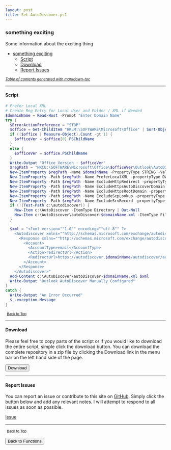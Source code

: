 ```yaml
---
layout: post
title: Set-AutoDiscover.ps1
---
```


### something exciting

Some information about the exciting thing

- [something exciting](#something-exciting)
  - [Script](#script)
  - [Download](#download)
  - [Report Issues](#report-issues)

<small><i><a href='http://ecotrust-canada.github.io/markdown-toc/'>Table of contents generated with markdown-toc</a></i></small>

---

#### Script

```powershell
# Prefer Local XML
# Create Reg Entry for Local User and Folder / XML if Needed
$domainName = Read-Host -Prompt "Enter Domain Name"
try {
  $ErrorActionPreference = "STOP"
  $office = Get-ChildItem "HKLM:\SOFTWARE\Microsoft\Office" | Sort-Object Name -Descending | Where-Object { $_.Name -like "*.0" }
  if (($office | Measure-Object).Count -gt 1) {
    $officeVer = $office[0].PSChildName
  }
  else {
    $officeVer = $office.PSChildName
  }
  Write-Output "Office Version : $officeVer"
  $regPath = "HKCU:\SOFTWARE\Microsoft\Office\$officeVer\Outlook\AutoDiscover"
  New-ItemProperty $regPath -Name $domainName -PropertyType STRING -Value c:\autodiscover\autodiscover-$domainName.xml | Out-Null
  New-ItemProperty -Path $regPath -Name PreferLocalXML -propertyType DWORD -Value 1 | Out-Null
  New-ItemProperty -Path $regPath -Name ExcludeHttpRedirect -propertyType DWORD -Value 0 | Out-Null
  New-ItemProperty -Path $regPath -Name ExcludeHttpsAutoDiscoverDomain -propertyType DWORD -Value 0 | Out-Null
  New-ItemProperty -Path $regPath -Name ExcludeHttpsRootDomain -propertyType DWORD -Value 1 | Out-Null
  New-ItemProperty -Path $regPath -Name ExcludeScpLookup -propertyType DWORD -Value 1 | Out-Null
  New-ItemProperty -Path $regPath -Name ExcludeSrvRecord -propertyType DWORD -Value 1 | Out-Null
  if (!(Test-Path c:\autodiscover)) {
    New-Item c:\AutoDiscover -ItemType Directory | Out-Null
    New-Item c:\AutoDiscover\autoDiscover-$domainName.xml -ItemType File | Out-Null
  }

  $xml = "<?xml version=""1.0"" encoding=""utf-8"" ?>
    <Autodiscover xmlns=""http://schemas.microsoft.com/exchange/autodiscover/responseschema/2006"">
      <Response xmlns=""http://schemas.microsoft.com/exchange/autodiscover/outlook/responseschema/2006a"">
        <Account>
          <AccountType>email</AccountType>
          <Action>redirectUrl</Action>
          <RedirectUrl>https://autodiscover.$domainName/autodiscover/autodiscover.xml</RedirectUrl>
        </Account>
      </Response>
    </Autodiscover>"
  Add-Content c:\AutoDiscover\autoDiscover-$domainName.xml $xml
  Write-Output "Outlook AutoDiscover Manually Configured"
}
catch {
  Write-Output "An Error Occurred"
  $_.exception.Message
}
```

<span style="font-size:11px;"><a href="#"><i class="fas fa-caret-up" aria-hidden="true" style="color: white; margin-right:5px;"></i>Back to Top</a></span>

---

#### Download

Please feel free to copy parts of the script or if you would like to download the entire script, simple click the download button. You can download the complete repository in a zip file by clicking the Download link in the menu bar on the left hand side of the page.

<button class="btn" type="submit" onclick="window.open('/PowerShell/functions/exchange/Set-AutoDiscover.ps1')">
    <i class="fa fa-cloud-download-alt">
    </i>
        Download
</button>

---

#### Report Issues

You can report an issue or contribute to this site on <a href="https://github.com/BanterBoy/scripts-blog/issues">GitHub</a>. Simply click the button below and add any relevant notes. I will attempt to respond to all issues as soon as possible.

<!-- Place this tag where you want the button to render. -->

<a class="github-button" href="https://github.com/BanterBoy/scripts-blog/issues/new?title=Set-AutoDiscover.ps1&body=There is a problem with this function. Please find details below." data-show-count="true" aria-label="Issue BanterBoy/scripts-blog on GitHub">Issue</a>

---

<span style="font-size:11px;"><a href="#"><i class="fas fa-caret-up" aria-hidden="true" style="color: white; margin-right:5px;"></i>Back to Top</a></span>

<a href="/menu/_pages/functions.html">
    <button class="btn">
        <i class='fas fa-reply'>
        </i>
            Back to Functions
    </button>
</a>

[1]: http://ecotrust-canada.github.io/markdown-toc
[2]: https://github.com/googlearchive/code-prettify
